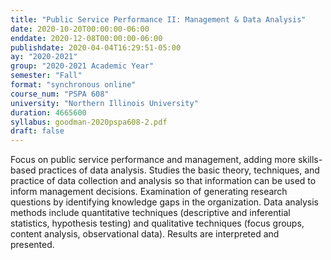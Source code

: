 ```yaml
---
title: "Public Service Performance II: Management & Data Analysis"
date: 2020-10-20T00:00:00-06:00
enddate: 2020-12-08T00:00:00-06:00
publishdate: 2020-04-04T16:29:51-05:00
ay: "2020-2021"
group: "2020-2021 Academic Year"
semester: "Fall"
format: "synchronous online"
course_num: "PSPA 608"
university: "Northern Illinois University"
duration: 4665600
syllabus: goodman-2020pspa608-2.pdf
draft: false
---
```


Focus on public service performance and management, adding more skills-based practices of data analysis. Studies the basic theory, techniques, and practice of data collection and analysis so that information can be used to inform management decisions. Examination of generating research questions by identifying knowledge gaps in the organization. Data analysis methods include quantitative techniques (descriptive and inferential statistics, hypothesis testing) and qualitative techniques (focus groups, content analysis, observational data). Results are interpreted and presented.
